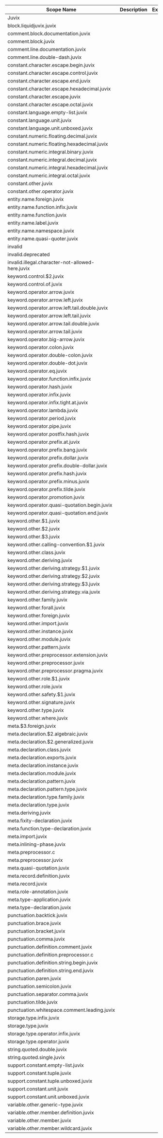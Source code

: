 | Scope Name | Description | Example |
|-|-|-|
| Juvix |  |  |
| block.liquidjuvix.juvix |  |  |
| comment.block.documentation.juvix |  |  |
| comment.block.juvix |  |  |
| comment.line.documentation.juvix |  |  |
| comment.line.double-dash.juvix |  |  |
| constant.character.escape.begin.juvix |  |  |
| constant.character.escape.control.juvix |  |  |
| constant.character.escape.end.juvix |  |  |
| constant.character.escape.hexadecimal.juvix |  |  |
| constant.character.escape.juvix |  |  |
| constant.character.escape.octal.juvix |  |  |
| constant.language.empty-list.juvix |  |  |
| constant.language.unit.juvix |  |  |
| constant.language.unit.unboxed.juvix |  |  |
| constant.numeric.floating.decimal.juvix |  |  |
| constant.numeric.floating.hexadecimal.juvix |  |  |
| constant.numeric.integral.binary.juvix |  |  |
| constant.numeric.integral.decimal.juvix |  |  |
| constant.numeric.integral.hexadecimal.juvix |  |  |
| constant.numeric.integral.octal.juvix |  |  |
| constant.other.juvix |  |  |
| constant.other.operator.juvix |  |  |
| entity.name.foreign.juvix |  |  |
| entity.name.function.infix.juvix |  |  |
| entity.name.function.juvix |  |  |
| entity.name.label.juvix |  |  |
| entity.name.namespace.juvix |  |  |
| entity.name.quasi-quoter.juvix |  |  |
| invalid |  |  |
| invalid.deprecated |  |  |
| invalid.illegal.character-not-allowed-here.juvix |  |  |
| keyword.control.$2.juvix |  |  |
| keyword.control.of.juvix |  |  |
| keyword.operator.arrow.juvix |  |  |
| keyword.operator.arrow.left.juvix |  |  |
| keyword.operator.arrow.left.tail.double.juvix |  |  |
| keyword.operator.arrow.left.tail.juvix |  |  |
| keyword.operator.arrow.tail.double.juvix |  |  |
| keyword.operator.arrow.tail.juvix |  |  |
| keyword.operator.big-arrow.juvix |  |  |
| keyword.operator.colon.juvix |  |  |
| keyword.operator.double-colon.juvix |  |  |
| keyword.operator.double-dot.juvix |  |  |
| keyword.operator.eq.juvix |  |  |
| keyword.operator.function.infix.juvix |  |  |
| keyword.operator.hash.juvix |  |  |
| keyword.operator.infix.juvix |  |  |
| keyword.operator.infix.tight.at.juvix |  |  |
| keyword.operator.lambda.juvix |  |  |
| keyword.operator.period.juvix |  |  |
| keyword.operator.pipe.juvix |  |  |
| keyword.operator.postfix.hash.juvix |  |  |
| keyword.operator.prefix.at.juvix |  |  |
| keyword.operator.prefix.bang.juvix |  |  |
| keyword.operator.prefix.dollar.juvix |  |  |
| keyword.operator.prefix.double-dollar.juvix |  |  |
| keyword.operator.prefix.hash.juvix |  |  |
| keyword.operator.prefix.minus.juvix |  |  |
| keyword.operator.prefix.tilde.juvix |  |  |
| keyword.operator.promotion.juvix |  |  |
| keyword.operator.quasi-quotation.begin.juvix |  |  |
| keyword.operator.quasi-quotation.end.juvix |  |  |
| keyword.other.$1.juvix |  |  |
| keyword.other.$2.juvix |  |  |
| keyword.other.$3.juvix |  |  |
| keyword.other.calling-convention.$1.juvix |  |  |
| keyword.other.class.juvix |  |  |
| keyword.other.deriving.juvix |  |  |
| keyword.other.deriving.strategy.$1.juvix |  |  |
| keyword.other.deriving.strategy.$2.juvix |  |  |
| keyword.other.deriving.strategy.$3.juvix |  |  |
| keyword.other.deriving.strategy.via.juvix |  |  |
| keyword.other.family.juvix |  |  |
| keyword.other.forall.juvix |  |  |
| keyword.other.foreign.juvix |  |  |
| keyword.other.import.juvix |  |  |
| keyword.other.instance.juvix |  |  |
| keyword.other.module.juvix |  |  |
| keyword.other.pattern.juvix |  |  |
| keyword.other.preprocessor.extension.juvix |  |  |
| keyword.other.preprocessor.juvix |  |  |
| keyword.other.preprocessor.pragma.juvix |  |  |
| keyword.other.role.$1.juvix |  |  |
| keyword.other.role.juvix |  |  |
| keyword.other.safety.$1.juvix |  |  |
| keyword.other.signature.juvix |  |  |
| keyword.other.type.juvix |  |  |
| keyword.other.where.juvix |  |  |
| meta.$3.foreign.juvix |  |  |
| meta.declaration.$2.algebraic.juvix |  |  |
| meta.declaration.$2.generalized.juvix |  |  |
| meta.declaration.class.juvix |  |  |
| meta.declaration.exports.juvix |  |  |
| meta.declaration.instance.juvix |  |  |
| meta.declaration.module.juvix |  |  |
| meta.declaration.pattern.juvix |  |  |
| meta.declaration.pattern.type.juvix |  |  |
| meta.declaration.type.family.juvix |  |  |
| meta.declaration.type.juvix |  |  |
| meta.deriving.juvix |  |  |
| meta.fixity-declaration.juvix |  |  |
| meta.function.type-declaration.juvix |  |  |
| meta.import.juvix |  |  |
| meta.inlining-phase.juvix |  |  |
| meta.preprocessor.c |  |  |
| meta.preprocessor.juvix |  |  |
| meta.quasi-quotation.juvix |  |  |
| meta.record.definition.juvix |  |  |
| meta.record.juvix |  |  |
| meta.role-annotation.juvix |  |  |
| meta.type-application.juvix |  |  |
| meta.type-declaration.juvix |  |  |
| punctuation.backtick.juvix |  |  |
| punctuation.brace.juvix |  |  |
| punctuation.bracket.juvix |  |  |
| punctuation.comma.juvix |  |  |
| punctuation.definition.comment.juvix |  |  |
| punctuation.definition.preprocessor.c |  |  |
| punctuation.definition.string.begin.juvix |  |  |
| punctuation.definition.string.end.juvix |  |  |
| punctuation.paren.juvix |  |  |
| punctuation.semicolon.juvix |  |  |
| punctuation.separator.comma.juvix |  |  |
| punctuation.tilde.juvix |  |  |
| punctuation.whitespace.comment.leading.juvix |  |  |
| storage.type.infix.juvix |  |  |
| storage.type.juvix |  |  |
| storage.type.operator.infix.juvix |  |  |
| storage.type.operator.juvix |  |  |
| string.quoted.double.juvix |  |  |
| string.quoted.single.juvix |  |  |
| support.constant.empty-list.juvix |  |  |
| support.constant.tuple.juvix |  |  |
| support.constant.tuple.unboxed.juvix |  |  |
| support.constant.unit.juvix |  |  |
| support.constant.unit.unboxed.juvix |  |  |
| variable.other.generic-type.juvix |  |  |
| variable.other.member.definition.juvix |  |  |
| variable.other.member.juvix |  |  |
| variable.other.member.wildcard.juvix |  |  |
